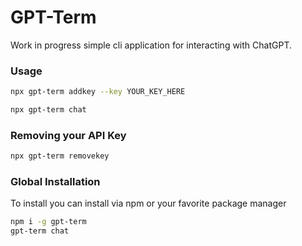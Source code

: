 # GPT-Term

Work in progress simple cli application for interacting with ChatGPT.

### Usage

```bash
npx gpt-term addkey --key YOUR_KEY_HERE
```

```bash
npx gpt-term chat
```

### Removing your API Key

```bash
npx gpt-term removekey
```

### Global Installation

To install you can install via npm or your favorite package manager

```bash
npm i -g gpt-term
gpt-term chat
```
